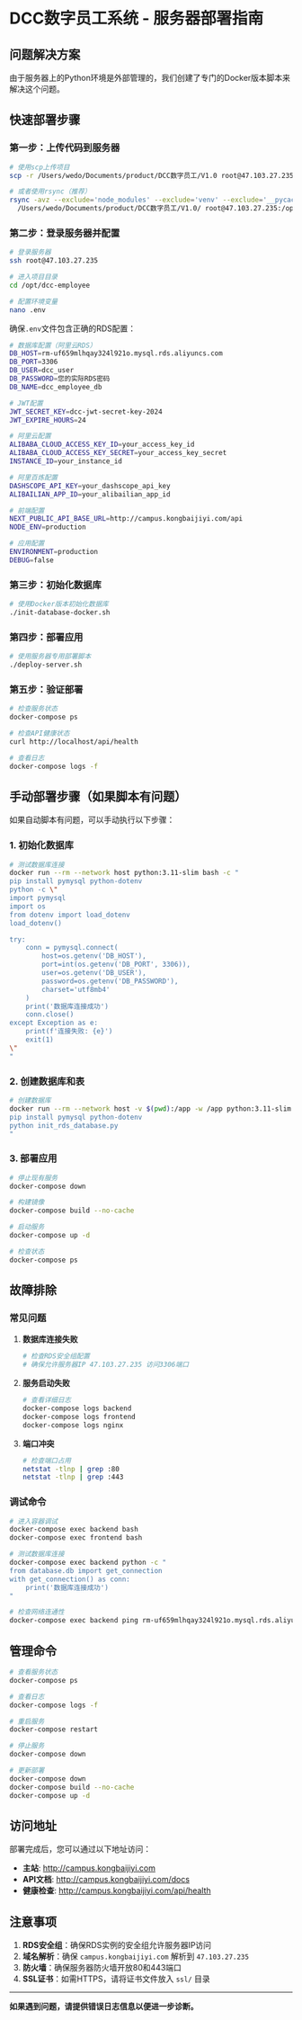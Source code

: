 # DCC数字员工系统 - 服务器部署指南

## 问题解决方案

由于服务器上的Python环境是外部管理的，我们创建了专门的Docker版本脚本来解决这个问题。

## 快速部署步骤

### 第一步：上传代码到服务器

```bash
# 使用scp上传项目
scp -r /Users/wedo/Documents/product/DCC数字员工/V1.0 root@47.103.27.235:/opt/dcc-employee/

# 或者使用rsync（推荐）
rsync -avz --exclude='node_modules' --exclude='venv' --exclude='__pycache__' \
  /Users/wedo/Documents/product/DCC数字员工/V1.0/ root@47.103.27.235:/opt/dcc-employee/
```

### 第二步：登录服务器并配置

```bash
# 登录服务器
ssh root@47.103.27.235

# 进入项目目录
cd /opt/dcc-employee

# 配置环境变量
nano .env
```

确保`.env`文件包含正确的RDS配置：

```bash
# 数据库配置（阿里云RDS）
DB_HOST=rm-uf659mlhqay324l921o.mysql.rds.aliyuncs.com
DB_PORT=3306
DB_USER=dcc_user
DB_PASSWORD=您的实际RDS密码
DB_NAME=dcc_employee_db

# JWT配置
JWT_SECRET_KEY=dcc-jwt-secret-key-2024
JWT_EXPIRE_HOURS=24

# 阿里云配置
ALIBABA_CLOUD_ACCESS_KEY_ID=your_access_key_id
ALIBABA_CLOUD_ACCESS_KEY_SECRET=your_access_key_secret
INSTANCE_ID=your_instance_id

# 阿里百炼配置
DASHSCOPE_API_KEY=your_dashscope_api_key
ALIBAILIAN_APP_ID=your_alibailian_app_id

# 前端配置
NEXT_PUBLIC_API_BASE_URL=http://campus.kongbaijiyi.com/api
NODE_ENV=production

# 应用配置
ENVIRONMENT=production
DEBUG=false
```

### 第三步：初始化数据库

```bash
# 使用Docker版本初始化数据库
./init-database-docker.sh
```

### 第四步：部署应用

```bash
# 使用服务器专用部署脚本
./deploy-server.sh
```

### 第五步：验证部署

```bash
# 检查服务状态
docker-compose ps

# 检查API健康状态
curl http://localhost/api/health

# 查看日志
docker-compose logs -f
```

## 手动部署步骤（如果脚本有问题）

如果自动脚本有问题，可以手动执行以下步骤：

### 1. 初始化数据库

```bash
# 测试数据库连接
docker run --rm --network host python:3.11-slim bash -c "
pip install pymysql python-dotenv
python -c \"
import pymysql
import os
from dotenv import load_dotenv
load_dotenv()

try:
    conn = pymysql.connect(
        host=os.getenv('DB_HOST'),
        port=int(os.getenv('DB_PORT', 3306)),
        user=os.getenv('DB_USER'),
        password=os.getenv('DB_PASSWORD'),
        charset='utf8mb4'
    )
    print('数据库连接成功')
    conn.close()
except Exception as e:
    print(f'连接失败: {e}')
    exit(1)
\"
"
```

### 2. 创建数据库和表

```bash
# 创建数据库
docker run --rm --network host -v $(pwd):/app -w /app python:3.11-slim bash -c "
pip install pymysql python-dotenv
python init_rds_database.py
"
```

### 3. 部署应用

```bash
# 停止现有服务
docker-compose down

# 构建镜像
docker-compose build --no-cache

# 启动服务
docker-compose up -d

# 检查状态
docker-compose ps
```

## 故障排除

### 常见问题

1. **数据库连接失败**
   ```bash
   # 检查RDS安全组配置
   # 确保允许服务器IP 47.103.27.235 访问3306端口
   ```

2. **服务启动失败**
   ```bash
   # 查看详细日志
   docker-compose logs backend
   docker-compose logs frontend
   docker-compose logs nginx
   ```

3. **端口冲突**
   ```bash
   # 检查端口占用
   netstat -tlnp | grep :80
   netstat -tlnp | grep :443
   ```

### 调试命令

```bash
# 进入容器调试
docker-compose exec backend bash
docker-compose exec frontend bash

# 测试数据库连接
docker-compose exec backend python -c "
from database.db import get_connection
with get_connection() as conn:
    print('数据库连接成功')
"

# 检查网络连通性
docker-compose exec backend ping rm-uf659mlhqay324l921o.mysql.rds.aliyuncs.com
```

## 管理命令

```bash
# 查看服务状态
docker-compose ps

# 查看日志
docker-compose logs -f

# 重启服务
docker-compose restart

# 停止服务
docker-compose down

# 更新部署
docker-compose down
docker-compose build --no-cache
docker-compose up -d
```

## 访问地址

部署完成后，您可以通过以下地址访问：

- **主站**: http://campus.kongbaijiyi.com
- **API文档**: http://campus.kongbaijiyi.com/docs
- **健康检查**: http://campus.kongbaijiyi.com/api/health

## 注意事项

1. **RDS安全组**：确保RDS实例的安全组允许服务器IP访问
2. **域名解析**：确保 `campus.kongbaijiyi.com` 解析到 `47.103.27.235`
3. **防火墙**：确保服务器防火墙开放80和443端口
4. **SSL证书**：如需HTTPS，请将证书文件放入 `ssl/` 目录

---

**如果遇到问题，请提供错误日志信息以便进一步诊断。**
